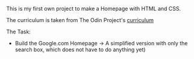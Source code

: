 This is my first own project to make a Homepage with HTML and CSS.

The curriculum is taken from The Odin Project's [curriculum](http://www.theodinproject.com/courses/web-development-101/lessons/html-css)

The Task:

- Build the Google.com Homepage
-> A simplified version with only the search box, which does not have to do anything yet)

